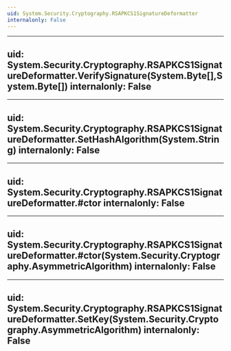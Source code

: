 ```yaml
---
uid: System.Security.Cryptography.RSAPKCS1SignatureDeformatter
internalonly: False
---
```


---
uid: System.Security.Cryptography.RSAPKCS1SignatureDeformatter.VerifySignature(System.Byte[],System.Byte[])
internalonly: False
---

---
uid: System.Security.Cryptography.RSAPKCS1SignatureDeformatter.SetHashAlgorithm(System.String)
internalonly: False
---

---
uid: System.Security.Cryptography.RSAPKCS1SignatureDeformatter.#ctor
internalonly: False
---

---
uid: System.Security.Cryptography.RSAPKCS1SignatureDeformatter.#ctor(System.Security.Cryptography.AsymmetricAlgorithm)
internalonly: False
---

---
uid: System.Security.Cryptography.RSAPKCS1SignatureDeformatter.SetKey(System.Security.Cryptography.AsymmetricAlgorithm)
internalonly: False
---
